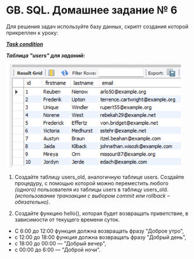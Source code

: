 # GB. SQL. Домашнее задание № 6

Для решения задач используйте базу данных, скрипт создания которой прикреплен к уроку: 

__*[Task condition](https://github.com/Ergakoff-Igor/GB-SQL/blob/main/Lesson_5/Homework_5/SQL_Scripts/HW_5_Create_tables.sql)*__

__*Таблица "users"  для заданий:*__

![Users table](https://github.com/Ergakoff-Igor/GB-SQL/blob/main/Lesson_5/Homework_5/ScreenShots/Users_table.png?raw=true)


1. Создайте таблицу users_old, аналогичную таблице users. Создайте процедуру,  с помощью которой можно переместить любого *(одного)* пользователя из таблицы users в таблицу users_old. *(использование транзакции с выбором commit или rollback – обязательно)*.



2. Создайте функцию hello(), которая будет возвращать приветствие, в зависимости от текущего времени суток. 
* С 6:00 до 12:00 функция должна возвращать фразу "Доброе утро", 
* с 12:00 до 18:00 функция должна возвращать фразу "Добрый день", 
* с 18:00 до 00:00 — "Добрый вечер", 
* с 00:00 до 6:00 — "Доброй ночи".














